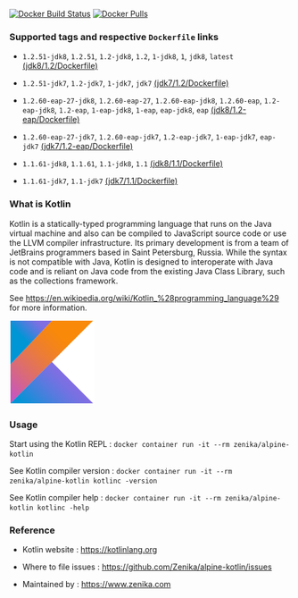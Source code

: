 [![Docker Build Status](https://img.shields.io/docker/build/zenika/alpine-kotlin.svg)](https://hub.docker.com/r/zenika/alpine-kotlin/) [![Docker Pulls](https://img.shields.io/docker/pulls/zenika/alpine-kotlin.svg)](https://hub.docker.com/r/zenika/alpine-kotlin/)

### Supported tags and respective `Dockerfile` links

 * `1.2.51-jdk8`, `1.2.51`, `1.2-jdk8`, `1.2`, `1-jdk8`, `1`, `jdk8`, `latest` [(jdk8/1.2/Dockerfile)](https://github.com/Zenika/alpine-kotlin/blob/master/jdk8/1.2/Dockerfile)

 * `1.2.51-jdk7`, `1.2-jdk7`, `1-jdk7`, `jdk7` [(jdk7/1.2/Dockerfile)](https://github.com/Zenika/alpine-kotlin/blob/master/jdk7/1.2/Dockerfile)

 * `1.2.60-eap-27-jdk8`, `1.2.60-eap-27`, `1.2.60-eap-jdk8`, `1.2.60-eap`, `1.2-eap-jdk8`, `1.2-eap`, `1-eap-jdk8`, `1-eap`, `eap-jdk8`, `eap` [(jdk8/1.2-eap/Dockerfile)](https://github.com/Zenika/alpine-kotlin/blob/master/jdk8/1.2-eap/Dockerfile)

 * `1.2.60-eap-27-jdk7`, `1.2.60-eap-jdk7`, `1.2-eap-jdk7`, `1-eap-jdk7`, `eap-jdk7` [(jdk7/1.2-eap/Dockerfile)](https://github.com/Zenika/alpine-kotlin/blob/master/jdk7/1.2-eap/Dockerfile)

 * `1.1.61-jdk8`, `1.1.61`, `1.1-jdk8`, `1.1` [(jdk8/1.1/Dockerfile)](https://github.com/Zenika/alpine-kotlin/blob/master/jdk8/1.1/Dockerfile)

 * `1.1.61-jdk7`, `1.1-jdk7` [(jdk7/1.1/Dockerfile)](https://github.com/Zenika/alpine-kotlin/blob/master/jdk7/1.1/Dockerfile)

### What is Kotlin

Kotlin is a statically-typed programming language that runs on the Java virtual machine and also can be compiled to JavaScript source code or use the LLVM compiler infrastructure. Its primary development is from a team of JetBrains programmers based in Saint Petersburg, Russia. While the syntax is not compatible with Java, Kotlin is designed to interoperate with Java code and is reliant on Java code from the existing Java Class Library, such as the collections framework.

See https://en.wikipedia.org/wiki/Kotlin_%28programming_language%29 for more information.

![Kotlin Logo](https://github.com/Zenika/alpine-kotlin/raw/master/Kotlin-logo.png)

### Usage

Start using the Kotlin REPL : `docker container run -it --rm zenika/alpine-kotlin`

See Kotlin compiler version : `docker container run -it --rm zenika/alpine-kotlin kotlinc -version`

See Kotlin compiler help : `docker container run -it --rm zenika/alpine-kotlin kotlinc -help`

### Reference

 * Kotlin website : https://kotlinlang.org

 * Where to file issues : https://github.com/Zenika/alpine-kotlin/issues

 * Maintained by : https://www.zenika.com
